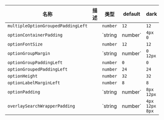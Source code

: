 | 名称 | 描述 | 类型 | default | dark |
|---|---|---|---|---|
| `multipleOptionGroupedPaddingLeft` |  | `number` | `12` | `12` |
| `optionContainerPadding` |  | `string | number` | `4px 0` | `4px 0` |
| `optionFontSize` |  | `number` | `12` | `12` |
| `optionGroupMargin` |  | `string | number` | `0 12px` | `0 12px` |
| `optionGroupPaddingLeft` |  | `number` | `0` | `0` |
| `optionGroupedPaddingLeft` |  | `number` | `24` | `24` |
| `optionHeight` |  | `number` | `32` | `32` |
| `optionLabelMarginLeft` |  | `number` | `8` | `8` |
| `optionPadding` |  | `string | number` | `8px 12px` | `8px 12px` |
| `overlaySearchWrapperPadding` |  | `string | number` | `4px 12px 8px` | `4px 12px 8px` |
